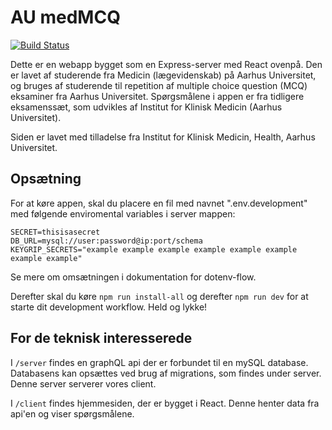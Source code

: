 # AU medMCQ

[![Build Status](https://travis-ci.org/morsby/medmcq.svg?branch=master)](https://travis-ci.org/morsby/medmcq)

Dette er en webapp bygget som en Express-server med React ovenpå. Den er lavet af studerende fra Medicin (lægevidenskab) på Aarhus Universitet, og bruges af studerende til repetition af multiple choice question (MCQ) eksaminer fra Aarhus Universitet. Spørgsmålene i appen er fra tidligere eksamenssæt, som udvikles af Institut for Klinisk Medicin (Aarhus Universitet).

Siden er lavet med tilladelse fra Institut for Klinisk Medicin, Health, Aarhus Universitet.

## Opsætning

For at køre appen, skal du placere en fil med navnet ".env.development" med følgende enviromental variables i server mappen:

```
SECRET=thisisasecret
DB_URL=mysql://user:password@ip:port/schema
KEYGRIP_SECRETS="example example example example example example example example"
```

Se mere om omsætningen i dokumentation for dotenv-flow.
  
Derefter skal du køre `npm run install-all` og derefter `npm run dev` for at starte dit development workflow. Held og lykke!

## For de teknisk interesserede

I `/server` findes en graphQL api der er forbundet til en mySQL database. Databasens kan opsættes ved brug af migrations, som findes under server. Denne server serverer vores client.

I `/client` findes hjemmesiden, der er bygget i React. Denne henter data fra api'en og viser spørgsmålene.
